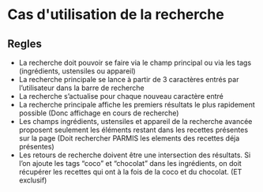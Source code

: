 # Cas d'utilisation de la recherche

## Regles

- La recherche doit pouvoir se faire via le champ principal ou via les tags (ingrédients, 
ustensiles ou appareil) 
- La recherche principale se lance à partir de 3 caractères entrés par l’utilisateur dans la 
barre de recherche
- La recherche s’actualise pour chaque nouveau caractère entré
- La recherche principale affiche les premiers résultats le plus rapidement possible (Donc affichage en cours de recherche)
- Les champs ​ingrédients​, ​ustensiles​ et appareil de la recherche avancée proposent 
seulement les éléments restant dans les recettes présentes sur la page (Doit rechercher PARMIS les elements des recettes déja présentes)
- Les retours de recherche doivent être une intersection des résultats. Si l’on ajoute les 
tags “coco” et “chocolat” dans les ingrédients, on doit récupérer les recettes qui ont à la 
fois de la coco et du chocolat. (ET exclusif)
